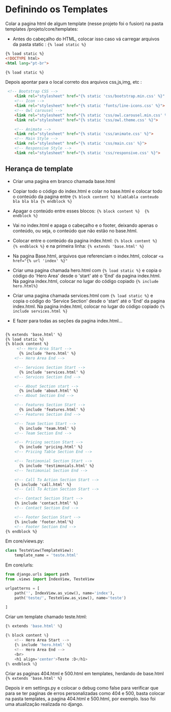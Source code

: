 # Definindo os Templates

Colar a pagina html de algum template (nesse projeto foi o fusion) na pasta templates /projeto/core/templates:

- Antes do cabeçalho do HTML, colocar isso caso vá carregar arquivos da pasta static : `{% load static %}` 

```html
{% load static %}
<!DOCTYPE html>
<html lang="pt-br">

{% load static %}
```

Depois apontar para o local correto dos arquivos css,js,img, etc :

```html
 <!-- Bootstrap CSS -->
    <link rel="stylesheet" href="{% static 'css/bootstrap.min.css' %}" >
    <!-- Icon -->
    <link rel="stylesheet" href="{% static 'fonts/line-icons.css' %}">
    <!-- Owl carousel -->
    <link rel="stylesheet" href="{% static 'css/owl.carousel.min.css' %}">
    <link rel="stylesheet" href="{% static 'css/owl.theme.css' %}">

    <!-- Animate -->
    <link rel="stylesheet" href="{% static 'css/animate.css' %}">
    <!-- Main Style -->
    <link rel="stylesheet" href="{% static 'css/main.css' %}">
    <!-- Responsive Style -->
    <link rel="stylesheet" href="{% static 'css/responsive.css' %}">
```

## Herança de template

- Criar uma pagina em branco chamada base.html
- Copiar todo o código do index.html e colar no base.html e colocar todo o conteúdo da pagina entre
`{% block content %} blablabla conteudo bla bla bla {% endblock %}`

- Apagar o conteúdo entre esses blocos:
`{% block content %}  {% endblock %}`

- Vai no index.html e apaga o cabeçalho e o footer, deixando apenas o conteúdo, ou seja, o conteúdo que não estão no base.html.

- Colocar entre o conteúdo da pagina index.html: `{% block content %}  {% endblock %}` e na primeira linha: 
`{% extends 'base.html' %}`

- Na pagina Base.html, arquivos que referenciam o index.html, colocar  ` <a href="{% url 'index' %}" `

- Criar uma pagina chamada hero.html com `{% load static %}` e copia o código do 'Hero Area' desde o 'start' até o 'End' da pagina index.html. Na pagina index.html, colocar no lugar do código copiado `{% include hero.html%}`

- Criar uma pagina chamada services.html com `{% load static %}` e copia o código do 'Service Section' desde o 'start' até o 'End' da pagina index.html.  Na pagina index.html, colocar no lugar do código copiado `{% include services.html %}`

- E fazer para todas as seções da pagina index.html...

```html

{% extends 'base.html' %}
{% load static %}
{% block content %}
     <!-- Hero Area Start -->
      {% include 'hero.html' %}
    <!-- Hero Area End -->

    <!-- Services Section Start -->
      {% include 'services.html' %}
    <!-- Services Section End -->

    <!-- About Section start -->
      {% include 'about.html' %}
    <!-- About Section End -->

    <!-- Features Section Start -->
      {% include 'features.html' %}
    <!-- Features Section End -->

    <!-- Team Section Start -->
      {% include 'team.html' %}
    <!-- Team Section End -->

    <!-- Pricing section Start -->
      {% include 'pricing.html' %}
    <!-- Pricing Table Section End -->

    <!-- Testimonial Section Start -->
      {% include 'testimonials.html' %}
    <!-- Testimonial Section End -->

    <!-- Call To Action Section Start -->
    {% include 'call.html' %}
    <!-- Call To Action Section Start -->

    <!-- Contact Section Start -->
    {% include 'contact.html' %}
    <!-- Contact Section End -->

    <!-- Footer Section Start -->
    {% include 'footer.html'%}
    <!-- Footer Section End -->
{% endblock %}

```

Em core/views.py:

```python
class TesteView(TemplateView):
    template_name = 'teste.html'
```

Em core/urls:

```python
from django.urls import path
from .views import IndexView, TesteView

urlpatterns = [
    path('', IndexView.as_view(), name='index'),
    path('teste/', TesteView.as_view(), name='teste')

]
```

Criar um template chamado teste.html:

```python
{% extends 'base.html' %}

{% block content %}
    <!-- Hero Area Start -->
    {% include 'hero.html' %}
    <!-- Hero Area End -->
    <br>
    <h1 align='center'>Teste :D</h1>
{% endblock %}

```

Criar as paginas 404.html e 500.html em templates, herdando de base.html `{% extends 'base.html' %}`

Depois ir em settings.py e colocar o debug como false para verificar que para se ter paginas de erros personalizadas
como 404 e 500, basta colocar na pasta templates, a pagina 404.html e 500.html, por exemplo. Isso foi uma atualização 
realizada no django.

